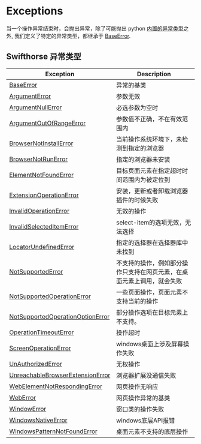 # Exceptions

当一个操作异常结束时，会抛出异常，除了可能抛出 python [内置的异常类型](https://docs.python.org/3/library/exceptions.html#built-in-exceptions)之外, 我们定义了特定的异常类型，都继承于 [BaseError](./baseerror.md).


## Swifthorse 异常类型 

| Exception      | Description |
| -----------| ----------- |
| [BaseError](./python/exceptions/baseerror.md) |异常的基类|
| [ArgumentError](./python/exceptions/argumenterror.md) | 参数无效|
| [ArgumentNullError](./python/exceptions/argumentnullerror.md) | 必选参数为空时|
| [ArgumentOutOfRangeError](./python/exceptions/argumentoutofrangeerror.md) | 参数值不正确，不在有效范围内|
| [BrowserNotInstallError](./python/exceptions/browsernotinstallerror.md) | 当前操作系统环境下，未检测到指定的浏览器|
| [BrowserNotRunError](./python/exceptions/browsernotrunerror.md) | 指定的浏览器未安装|
| [ElementNotFoundError](./python/exceptions/elementcannotfounderror.md) | 目标页面元素在指定超时时间范围内为被定位到|
| [ExtensionOperationError](./python/exceptions/extensionoperationerror.md) | 安装，更新或者卸载浏览器插件的时候失败|
| [InvalidOperationError](./python/exceptions/invalidoperationerror.md)   | 无效的操作|
| [InvalidSelectedItemError](./python/exceptions/invalidselecteditemerror.md)   | select-item的选项无效，无法选择|
| [LocatorUndefinedError](./python/exceptions/locatorundefinederror.md) | 指定的选择器在选择器库中未找到|
| [NotSupportedError](./python/exceptions/notsupportederror.md) | 不支持的操作，例如部分操作只支持在网页元素，在桌面元素上调用，就会失败|
| [NotSupportedOperationError](./python/exceptions/notsupportedoperationerror.md) | 一些页面操作，页面元素不支持当前的操作|
| [NotSupportedOperationOptionError](./python/exceptions/notsupportedoperationoptionerror.md)   | 部分操作选项在目标元素上不支持。|
| [OperationTimeoutError](./python/exceptions/timeoutoperationerror.md) | 操作超时|
| [ScreenOperationError](./python/exceptions/screenoperationerror.md)   | windows桌面上涉及屏幕操作失败|
| [UnAuthorizedError](./python/exceptions/unauthoriederror.md) | 无权操作|
| [UnreachableBrowserExtensionError](./python/exceptions/unreachablebrowserextensionerror.md) | 浏览器扩展没通信失败|
| [WebElementNotRespondingError](./python/exceptions/webelementnotrespondingerror.md) | 网页操作无响应|
| [WebError](./python/exceptions/weberror.md) | 网页操作异常的基类|
| [WindowError](./python/exceptions/windowerror.md)   | 窗口类的操作失败|
| [WindowsNativeError](./python/exceptions/windowsnativeerror.md)   | windows底层API报错|
| [WindowsPatternNotFoundError](./python/exceptions/windowspatternnotfounderror.md)   | 桌面元素不支持的底层操作|



